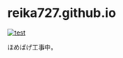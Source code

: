 # reika727.github.io

[![test](https://github.com/reika727/reika727.github.io/actions/workflows/test.yml/badge.svg)](https://github.com/reika727/reika727.github.io/actions/workflows/test.yml)

ほめぱげ工事中。
